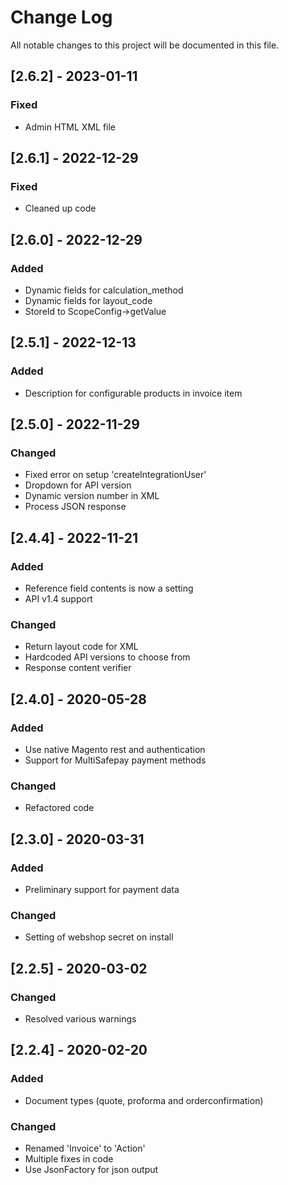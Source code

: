 # Change Log
All notable changes to this project will be documented in this file.

## [2.6.2] - 2023-01-11
### Fixed
- Admin HTML XML file

## [2.6.1] - 2022-12-29
### Fixed
- Cleaned up code

## [2.6.0] - 2022-12-29
### Added
- Dynamic fields for calculation_method
- Dynamic fields for layout_code
- StoreId to ScopeConfig->getValue

## [2.5.1] - 2022-12-13
### Added
- Description for configurable products in invoice item

## [2.5.0] - 2022-11-29
### Changed
- Fixed error on setup 'createIntegrationUser'
- Dropdown for API version
- Dynamic version number in XML
- Process JSON response

## [2.4.4] - 2022-11-21
### Added
- Reference field contents is now a setting
- API v1.4 support

### Changed
- Return layout code for XML
- Hardcoded API versions to choose from
- Response content verifier

## [2.4.0] - 2020-05-28
### Added
- Use native Magento rest and authentication
- Support for MultiSafepay payment methods

### Changed
- Refactored code

## [2.3.0] - 2020-03-31
### Added
- Preliminary support for payment data

### Changed
- Setting of webshop secret on install

## [2.2.5] - 2020-03-02
### Changed
- Resolved various warnings

## [2.2.4] - 2020-02-20
### Added
- Document types (quote, proforma and orderconfirmation)

### Changed
- Renamed 'Invoice' to 'Action'
- Multiple fixes in code
- Use JsonFactory for json output
